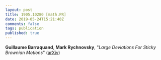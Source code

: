 ```yaml
---
layout: post
title: 1905.10280 [math.PR]
date: 2019-05-24T15:21:40Z
comments: false
tags: publication
published: true
---
```


<b>Guillaume Barraquand</b>, <b>Mark Rychnovsky</b>, "<i>Large Deviations For Sticky Brownian Motions</i>" ([arXiv](http://arxiv.org/abs/1905.10280v1))
